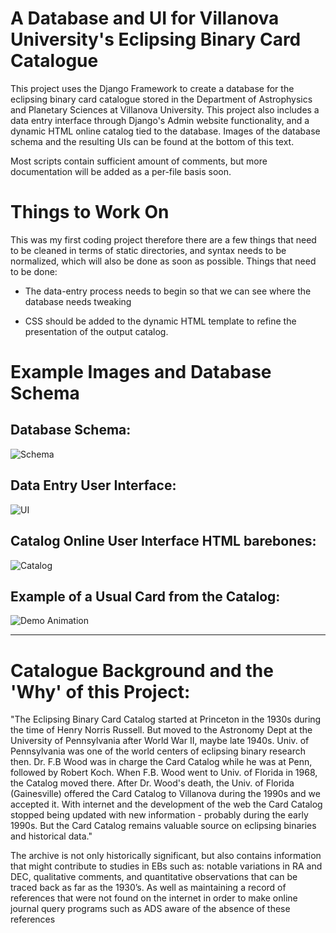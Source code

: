 A Database and UI for Villanova University's Eclipsing Binary Card Catalogue
============================================================================
This project uses the Django Framework to create a database for the eclipsing
binary card catalogue stored in the Department of Astrophysics and Planetary
Sciences at Villanova University. This project also includes a data entry
interface through Django's Admin website functionality, and a dynamic HTML
online catalog tied to the database. Images of the database schema and the
resulting UIs can be found at the bottom of this text.

Most scripts contain sufficient amount of comments, but more documentation will
be added as a per-file basis soon.


Things to Work On
=================

This was my first coding project therefore there are a few things that need to
be cleaned in terms of static directories, and syntax needs to be normalized,
which will also be done as soon as possible. Things that need to be done:

* The data-entry process needs to begin so that we can see where the database
  needs tweaking

* CSS should be added to the dynamic HTML template to refine the presentation
  of the output catalog.


Example Images and Database Schema
==================================

Database Schema:
-----------------------------------

![Schema](../assets/schema.png?raw=true)


Data Entry User Interface:
------------------------------------------------


![UI](../assets/UI.png?raw=true)


Catalog Online User Interface HTML barebones:
------------------------------------------------

![Catalog](../assets/catalog.png?raw=true)


Example of a Usual Card from the Catalog:
------------------------------------------------

![Demo Animation](../assets/card.png?raw=true)

------------------------------------------------

Catalogue Background and the 'Why' of this Project:
===================================================

"The Eclipsing Binary Card Catalog started at Princeton in the 1930s during the
time of Henry Norris Russell. But moved to the Astronomy Dept at the University
of Pennsylvania after World War II, maybe late 1940s. Univ. of Pennsylvania
was one of the world centers of eclipsing binary research then. Dr. F.B Wood
was in charge the Card Catalog while he was at Penn, followed by Robert Koch.
When F.B. Wood went to Univ. of Florida in 1968, the Catalog moved there. After
Dr. Wood's death, the Univ. of Florida (Gainesville) offered the Card
Catalog to Villanova during the 1990s and we accepted it. With internet and
the development of the web the Card Catalog stopped being updated with
new information - probably during the early 1990s. But the Card Catalog remains
valuable source on eclipsing binaries and historical data."

The archive is not only historically significant, but also contains information
that might contribute to studies in EBs such as: notable variations in RA and
DEC, qualitative comments, and quantitative observations that can be traced
back as far as the 1930’s. As well as maintaining a record of references that
were not found on the internet in order to make online journal query programs
such as ADS aware of the absence of these references 
